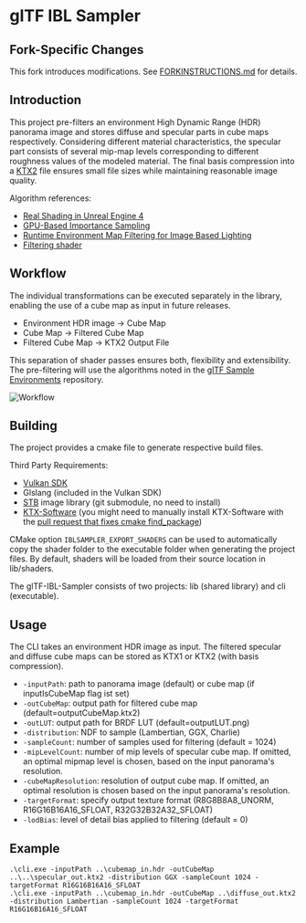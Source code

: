 # glTF IBL Sampler

## Fork-Specific Changes
This fork introduces modifications. See [FORKINSTRUCTIONS.md](FORKINSTRUCTIONS.md) for details.

## Introduction

This project pre-filters an environment High Dynamic Range (HDR) panorama image and stores diffuse and specular parts in cube maps respectively. Considering different material characteristics, the specular part consists of several mip-map levels corresponding to different roughness values of the modeled material. The final basis compression into a [KTX2](https://github.com/KhronosGroup/KTX-Software/tree/ktx2) file ensures small file sizes while maintaining reasonable image quality.

Algorithm references:

* [Real Shading in Unreal Engine 4](https://blog.selfshadow.com/publications/s2013-shading-course/karis/s2013_pbs_epic_notes_v2.pdf)
* [GPU-Based Importance Sampling](https://developer.nvidia.com/gpugems/GPUGems3/gpugems3_ch20.html)
* [Runtime Environment Map Filtering for Image Based Lighting](https://placeholderart.wordpress.com/2015/07/28/implementation-notes-runtime-environment-map-filtering-for-image-based-lighting/)
* [Filtering shader](lib/source/shaders/filter.frag)

<!--
The official Khronos [glTF Sample Viewer](https://github.com/KhronosGroup/glTF-Sample-Viewer) is used to clarify, how e.g. a physically-based material has to be lit and rendered. In the [glTF 2.0 reference](https://www.khronos.org/files/gltf20-reference-guide.pdf), the default material model is the Metallic-Roughness-Model. 
-->

## Workflow

The individual transformations can be executed separately in the library, enabling the use of a cube map as input in future releases.  

* Environment HDR image &rightarrow; Cube Map  
* Cube Map &rightarrow; Filtered Cube Map  
* Filtered Cube Map &rightarrow; KTX2 Output File  

This separation of shader passes ensures both, flexibility and extensibility.
The pre-filtering will use the algorithms noted in the [glTF Sample Environments](https://github.com/ux3d/glTF-Sample-Environments) repository.

![Workflow](doc/filterpipeline.png)

## Building

The project provides a cmake file to generate respective build files.

Third Party Requirements:

* [Vulkan SDK](https://vulkan.lunarg.com)
* Glslang (included in the Vulkan SDK)
* [STB](https://github.com/nothings/stb) image library (git submodule, no need to install)
* [KTX-Software](https://github.com/KhronosGroup/KTX-Software/releases) (you might need to manually install KTX-Software with the [pull request that fixes cmake find_package](https://github.com/KhronosGroup/KTX-Software/pull/325))

CMake option ```IBLSAMPLER_EXPORT_SHADERS``` can be used to automatically copy the shader folder to the executable folder when generating the project files. By default, shaders will be loaded from their source location in lib/shaders.

The glTF-IBL-Sampler consists of two projects: lib (shared library) and cli (executable). 

## Usage

The CLI takes an environment HDR image as input. The filtered specular and diffuse cube maps can be stored as KTX1 or KTX2 (with basis compression).

* ```-inputPath```: path to panorama image (default) or cube map (if inputIsCubeMap flag ist set)
* ```-outCubeMap```: output path for filtered cube map (default=outputCubeMap.ktx2)
* ```-outLUT```: output path for BRDF LUT (default=outputLUT.png)
* ```-distribution```: NDF to sample (Lambertian, GGX, Charlie)
* ```-sampleCount```: number of samples used for filtering (default = 1024)
* ```-mipLevelCount```: number of mip levels of specular cube map. If omitted, an optimal mipmap level is chosen, based on the input panorama's resolution.
* ```-cubeMapResolution```: resolution of output cube map.  If omitted, an optimal resolution is chosen based on the input panorama's resolution.
* ```-targetFormat```: specify output texture format (R8G8B8A8_UNORM, R16G16B16A16_SFLOAT, R32G32B32A32_SFLOAT)
* ```-lodBias```: level of detail bias applied to filtering (default = 0)

## Example

```
.\cli.exe -inputPath ..\cubemap_in.hdr -outCubeMap ..\..\specular_out.ktx2 -distribution GGX -sampleCount 1024 -targetFormat R16G16B16A16_SFLOAT
.\cli.exe -inputPath ..\cubemap_in.hdr -outCubeMap ..\diffuse_out.ktx2 -distribution Lambertian -sampleCount 1024 -targetFormat R16G16B16A16_SFLOAT
```
